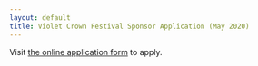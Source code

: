 ```yaml
---
layout: default
title: Violet Crown Festival Sponsor Application (May 2020)
---
```


<script>
	if (location.protocol != 'https:') {
		location.href = 'https:' + window.location.href.substring(window.location.protocol.length);
	}
</script>
<script type="text/javascript" src="https://form.jotform.com/jsform/200556022540139"></script>
<noscript>
<p>Visit <a href="https://form.jotform.com/200556022540139">the online application form</a> to apply.</p>
</noscript>
